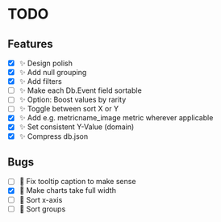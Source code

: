 # TODO

## Features

- [X] ✨ Design polish
- [X] ✨ Add null grouping
- [X] ✨ Add filters
- [ ] ✨ Make each Db.Event field sortable
- [ ] ✨ Option: Boost values by rarity
- [ ] ✨ Toggle between sort X or Y
- [X] ✨ Add e.g. metricname_image metric wherever applicable
- [X] ✨ Set consistent Y-Value (domain)
- [X] ✨ Compress db.json

## Bugs

- [ ] 🐞 Fix tooltip caption to make sense
- [X] 🐞 Make charts take full width
- [ ] 🐞 Sort x-axis
- [ ] 🐞 Sort groups